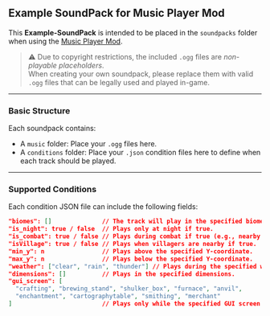 ## Example SoundPack for Music Player Mod

This **Example-SoundPack** is intended to be placed in the `soundpacks` folder when using the [Music Player Mod](https://example.com).

> ⚠️ Due to copyright restrictions, the included `.ogg` files are *non-playable placeholders*.  
> When creating your own soundpack, please replace them with valid `.ogg` files that can be legally used and played in-game.

---

### Basic Structure

Each soundpack contains:

- A `music` folder: Place your `.ogg` files here.
- A `conditions` folder: Place your `.json` condition files here to define when each track should be played.

---

### Supported Conditions

Each condition JSON file can include the following fields:

```json
"biomes": []              // The track will play in the specified biomes. Biome tags are supported.
"is_night": true / false  // Plays only at night if true.
"is_combat": true / false // Plays during combat if true (e.g., nearby mobs preparing to attack).
"isVillage": true / false // Plays when villagers are nearby if true.
"min_y": n                // Plays above the specified Y-coordinate.
"max_y": n                // Plays below the specified Y-coordinate.
"weather": ["clear", "rain", "thunder"] // Plays during the specified weather conditions.
"dimensions": []          // Plays in the specified dimensions.
"gui_screen": [
  "crafting", "brewing_stand", "shulker_box", "furnace", "anvil", 
  "enchantment", "cartographytable", "smithing", "merchant"
]                         // Plays only while the specified GUI screen is open.
